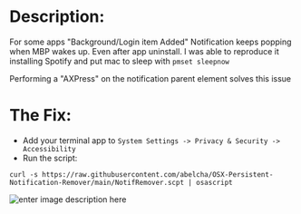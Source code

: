 
# Description:

For some apps "Background/Login item Added" Notification keeps popping when MBP wakes up. Even after app uninstall. 
I was able to reproduce it installing Spotify and put mac to sleep with `pmset sleepnow`

Performing a "AXPress" on the notification parent element solves this issue

# The Fix:

- Add your terminal app to `System Settings -> Privacy & Security -> Accessibility`
- Run the script:
```shell
curl -s https://raw.githubusercontent.com/abelcha/OSX-Persistent-Notification-Remover/main/NotifRemover.scpt | osascript
```




![enter image description here](https://media.giphy.com/media/v1.Y2lkPTc5MGI3NjExMTh4d21wNDVvdGRtNDF0a3VrZmQ3bzgzZ2ZrMXNmNm5qdjl3amdvNCZlcD12MV9pbnRlcm5hbF9naWZfYnlfaWQmY3Q9Zw/cLuHk47tgKwEbvxZm1/giphy.gif)
